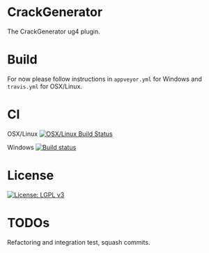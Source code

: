 # CrackGenerator
The CrackGenerator ug4 plugin.

# Build
For now please follow instructions in `appveyor.yml` for Windows and `travis.yml` for OSX/Linux.

# CI
OSX/Linux [![OSX/Linux Build Status](https://travis-ci.org/NeuroBox3D/plugin_CrackGenerator.svg?branch=master)](https://travis-ci.org/NeuroBox3D/plugin_CrackGenerator)

Windows [![Build status](https://ci.appveyor.com/api/projects/status/5v2wkne04y280q5a?svg=true)](https://ci.appveyor.com/project/stephanmg/plugin-crackgenerator)

# License
[![License: LGPL v3](https://img.shields.io/badge/License-LGPL%20v3-blue.svg)](http://www.gnu.org/licenses/lgpl-3.0)

# TODOs
Refactoring and integration test, squash commits.
